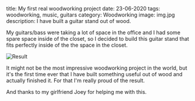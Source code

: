 title: My first real woodworking project
date: 23-06-2020
tags: woodworking, music, guitars
category: Woodworking
image: img.jpg
description: I have built a guitar stand out of wood.

My guitars/bass were taking a lot of space in the office and I had some spare space inside of the closet, so I decided to build this guitar stand that fits perfectly inside of the the space in the closet.

![Result](/post/asset/600/500/23-06-2020-guitar-stand/img.jpg)

It might not be the most impressive woodworking project in the world, but it's the first time ever that I have built something useful out of wood and actually finished it. For that I'm really proud of the result.

And thanks to my girlfriend Joey for helping me with this.
